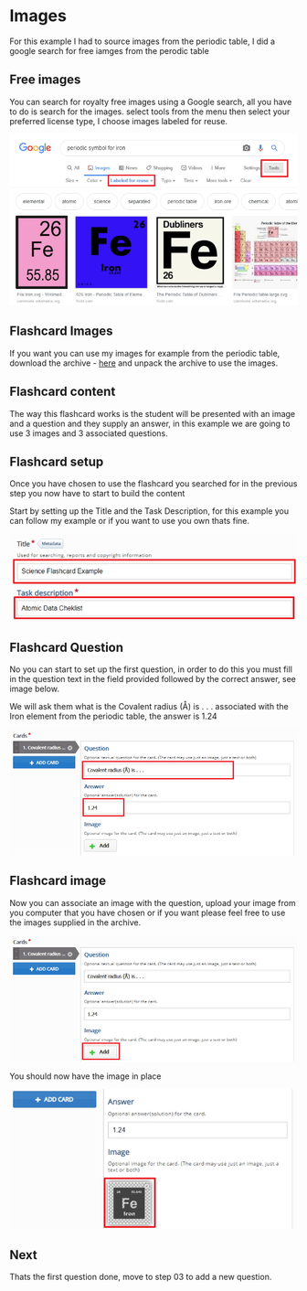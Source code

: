 # Images

For this example I had to source images from the periodic table, I did a google search for free iamges from the perodic table

## Free images

You can search for royalty free images using a Google search, all you have to do is search for the images. select tools from the menu then select your preferred license type, I choose images labeled for reuse.

![](img/09.jpg)

## Flashcard Images

If you want you can use my images for example from the periodic table, download the archive - [here](./archives/archive.zip) and unpack the archive to use the images.

## Flashcard content

The way this flashcard works is the student will be presented with an image and a question and they supply an answer, in this example we are going to use 3 images and 3 associated questions.

## Flashcard setup

Once you have chosen to use the flashcard you searched for in the previous step you now have to start to build the content

Start by setting up the Title and the Task Description, for this example you can follow my example or if you want to use you own thats fine.

![](img/10.jpg)

## Flashcard Question

No you can start to set up the first question, in order to do this you must fill in the question text in the field provided followed by the correct answer, see image below.

We will ask them what is the Covalent radius (Å) is . . . associated with the Iron element from the periodic table, the answer is 1.24

![](img/11.jpg)

## Flashcard image

Now you can associate an image with the question, upload your image from you computer that you have chosen or if you want please feel free to use the images supplied in the archive.

![](img/12.jpg)

You should now have the image in place

![](img/13.jpg)

## Next

Thats the first question done, move to step 03 to add a new question.